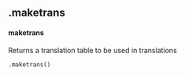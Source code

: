 ## .maketrans
#### maketrans
Returns a translation table to be used in translations
```
.maketrans()
```